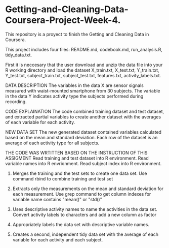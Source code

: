 # Getting-and-Cleaning-Data-Coursera-Project-Week-4.

This repository is a proyect to finish the Getting and Cleaning Data in Coursera.

This project includes four files: README.md, codebook.md, run_analysis.R, tidy_data.txt.

First it is neccesary that the user download and unzip the data file into your R working directory and load the dataset X_train.txt, X_test.txt, Y_train.txt, Y_test.txt, subject_train.txt, subject_test.txt, features.txt, activity_labels.txt.

DATA DESCRIPTION
The variables in the data X are sensor signals measured with waist-mounted smartphone from 30 subjects. The variable in the data Y indicates activity type the subjects performed during recording.

CODE EXPLAINATION 
The code combined training dataset and test dataset, and extracted partial variables to create another dataset with the averages of each variable for each activity.

NEW DATA SET
The new generated dataset contained variables calculated based on the mean and standard deviation. Each row of the dataset is an average of each activity type for all subjects.

THE CODE WAS WRTITTEN BASED ON THE INSTRUCTION OF THIS ASSIGMENT 
Read training and test dataset into R environment. 
Read variable names into R envrionment. 
Read subject index into R environment.


1. Merges the training and the test sets to create one data set. 
   Use command rbind to combine training and test set
   

2. Extracts only the measurements on the mean and standard deviation for each measurement. 
   Use grep command to get column indexes for variable name contains "mean()" or "std()"

3. Uses descriptive activity names to name the activities in the data set.
   Convert activity labels to characters and add a new column as factor

4. Appropriately labels the data set with descriptive variable names. 
 
5. Creates a second, independent tidy data set with the average of each variable for each activity and each subject. 
   
